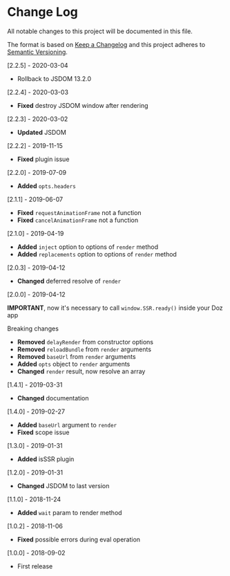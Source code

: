 # Change Log
All notable changes to this project will be documented in this file.

The format is based on [Keep a Changelog](http://keepachangelog.com/)
and this project adheres to [Semantic Versioning](http://semver.org/).

[2.2.5] - 2020-03-04
- Rollback to JSDOM 13.2.0

[2.2.4] - 2020-03-03
- **Fixed** destroy JSDOM window after rendering

[2.2.3] - 2020-03-02
- **Updated** JSDOM

[2.2.2] - 2019-11-15
- **Fixed** plugin issue

[2.2.0] - 2019-07-09
- **Added** `opts.headers`

[2.1.1] - 2019-06-07
- **Fixed** `requestAnimationFrame` not a function
- **Fixed** `cancelAnimationFrame` not a function

[2.1.0] - 2019-04-19
- **Added** `inject` option to options of `render` method
- **Added** `replacements` option to options of `render` method

[2.0.3] - 2019-04-12
- **Changed** deferred resolve of `render`

[2.0.0] - 2019-04-12

**IMPORTANT**, now it's necessary to call `window.SSR.ready()` inside your Doz app

Breaking changes

- **Removed** `delayRender` from constructor options
- **Removed** `reloadBundle` from `render` arguments
- **Removed** `baseUrl` from `render` arguments
- **Added** `opts` object to `render` arguments
- **Changed** `render` result, now resolve an array

[1.4.1] - 2019-03-31
- **Changed** documentation

[1.4.0] - 2019-02-27
- **Added** `baseUrl` argument to `render`
- **Fixed** scope issue

[1.3.0] - 2019-01-31
- **Added** isSSR plugin

[1.2.0] - 2019-01-31
- **Changed** JSDOM to last version

[1.1.0] - 2018-11-24
- **Added** `wait` param to render method

[1.0.2] - 2018-11-06
- **Fixed** possible errors during eval operation

[1.0.0] - 2018-09-02
- First release